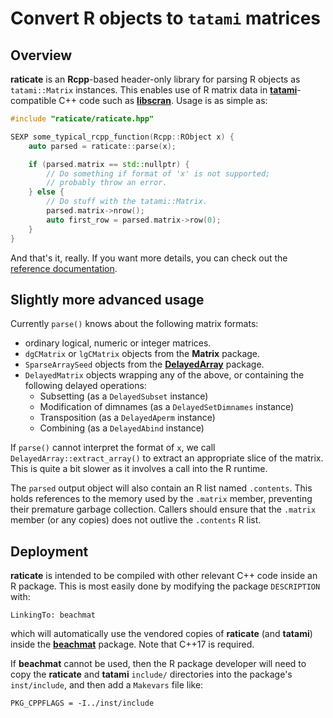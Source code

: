 # Convert R objects to `tatami` matrices

## Overview

**raticate** is an **Rcpp**-based header-only library for parsing R objects as `tatami::Matrix` instances.
This enables use of R matrix data in [**tatami**](https://github.com/LTLA/tatami)-compatible C++ code such as [**libscran**](https://github.com/LTLA/libscran).
Usage is as simple as:

```cpp
#include "raticate/raticate.hpp"

SEXP some_typical_rcpp_function(Rcpp::RObject x) {
    auto parsed = raticate::parse(x);

    if (parsed.matrix == std::nullptr) {
        // Do something if format of 'x' is not supported;
        // probably throw an error.
    } else {
        // Do stuff with the tatami::Matrix.
        parsed.matrix->nrow();
        auto first_row = parsed.matrix->row(0);
    }
}
```

And that's it, really.
If you want more details, you can check out the [reference documentation](https://ltla.github.io/raticate).

## Slightly more advanced usage

Currently `parse()` knows about the following matrix formats:

- ordinary logical, numeric or integer matrices.
- `dgCMatrix` or `lgCMatrix` objects from the **Matrix** package.
- `SparseArraySeed` objects from the [**DelayedArray**](https://bioconductor.org/packages/DelayedArray) package.
- `DelayedMatrix` objects wrapping any of the above, or containing the following delayed operations:
  - Subsetting (as a `DelayedSubset` instance)
  - Modification of dimnames (as a `DelayedSetDimnames` instance)
  - Transposition (as a `DelayedAperm` instance)
  - Combining (as a `DelayedAbind` instance)

If `parse()` cannot interpret the format of `x`, we call `DelayedArray::extract_array()` to extract an appropriate slice of the matrix.
This is quite a bit slower as it involves a call into the R runtime.

The `parsed` output object will also contain an R list named `.contents`.
This holds references to the memory used by the `.matrix` member, preventing their premature garbage collection.
Callers should ensure that the `.matrix` member (or any copies) does not outlive the `.contents` R list.

## Deployment

**raticate** is intended to be compiled with other relevant C++ code inside an R package.
This is most easily done by modifying the package `DESCRIPTION` with:

```
LinkingTo: beachmat
```

which will automatically use the vendored copies of **raticate** (and **tatami**) inside the [**beachmat**](http://bioconductor.org/packages/beachmat) package.
Note that C++17 is required.

If **beachmat** cannot be used, then the R package developer will need to copy the **raticate** and **tatami** `include/` directories into the package's `inst/include`,
and then add a `Makevars` file like:

```
PKG_CPPFLAGS = -I../inst/include
```
